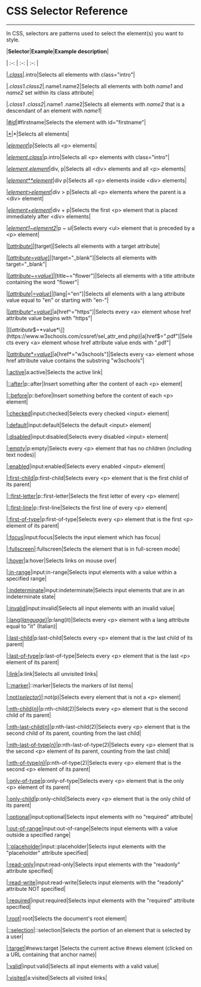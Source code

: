 # CSS Selector Reference

---

In CSS, selectors are patterns used to select the element(s) you want to style.

|**Selector**|**Example**|**Example description**|

| :-: | :-: | :-: |

|[.*class*](https://www.w3schools.com/cssref/sel_class.php)|.intro|Selects all elements with class="intro"|

|*.class1.class2*|.name1.name2|Selects all elements with both *name1* and *name2* set within its class attribute|

|*.class1 .class2*|.name1 .name2|Selects all elements with *name2* that is a descendant of an element with *name1*|

|[#*id*](https://www.w3schools.com/cssref/sel_id.php)|#firstname|Selects the element with id="firstname"|

|[*](https://www.w3schools.com/cssref/sel_all.php)|\*|Selects all elements|

|[*element*](https://www.w3schools.com/cssref/sel_element.php)|p|Selects all \<p> elements|

|[*element.class*](https://www.w3schools.com/cssref/sel_element_class.php)|p.intro|Selects all \<p> elements with class="intro"|

|[*element,element*](https://www.w3schools.com/cssref/sel_element_comma.php)|div, p|Selects all \<div> elements and all \<p> elements|

|[*element**element*](https://www.w3schools.com/cssref/sel_element_element.php)|div p|Selects all \<p> elements inside \<div> elements|

|[*element*&gt;*element*](https://www.w3schools.com/cssref/sel_element_gt.php)|div > p|Selects all \<p> elements where the parent is a \<div> element|

|[*element*+*element*](https://www.w3schools.com/cssref/sel_element_pluss.php)|div + p|Selects the first \<p> element that is placed immediately after \<div> elements|

|[*element1*~*element2*](https://www.w3schools.com/cssref/sel_gen_sibling.php)|p ~ ul|Selects every \<ul> element that is preceded by a \<p> element|

|[\[*attribute*\]](https://www.w3schools.com/cssref/sel_attribute.php)|[target]|Selects all elements with a target attribute|

|[\[*attribute*=*value*\]](https://www.w3schools.com/cssref/sel_attribute_value.php)|[target="\_blank"]|Selects all elements with target="\_blank"|

|[\[*attribute*~=*value*\]](https://www.w3schools.com/cssref/sel_attribute_value_contains.php)|[title~="flower"]|Selects all elements with a title attribute containing the word "flower"|

|[\[*attribute*\|=*value*\]](https://www.w3schools.com/cssref/sel_attribute_value_lang.php)|[lang\|="en"]|Selects all elements with a lang attribute value equal to "en" or starting with "en-"|

|[\[*attribute*^=*value*\]](https://www.w3schools.com/cssref/sel_attr_begin.php)|a[href^="https"]|Selects every \<a> element whose href attribute value begins with "https"|

|[\[*attribute*$=*value*\]](https://www.w3schools.com/cssref/sel_attr_end.php)|a[href$=".pdf"]|Selects every \<a> element whose href attribute value ends with ".pdf"|

|[\[*attribute**=*value*\]](https://www.w3schools.com/cssref/sel_attr_contain.php)|a[href\*="w3schools"]|Selects every \<a> element whose href attribute value contains the substring "w3schools"|

|[:active](https://www.w3schools.com/cssref/sel_active.php)|a:active|Selects the active link|

|[::after](https://www.w3schools.com/cssref/sel_after.php)|p::after|Insert something after the content of each \<p> element|

|[::before](https://www.w3schools.com/cssref/sel_before.php)|p::before|Insert something before the content of each \<p> element|

|[:checked](https://www.w3schools.com/cssref/sel_checked.php)|input:checked|Selects every checked \<input> element|

|[:default](https://www.w3schools.com/cssref/sel_default.php)|input:default|Selects the default \<input> element|

|[:disabled](https://www.w3schools.com/cssref/sel_disabled.php)|input:disabled|Selects every disabled \<input> element|

|[:empty](https://www.w3schools.com/cssref/sel_empty.php)|p:empty|Selects every \<p> element that has no children (including text nodes)|

|[:enabled](https://www.w3schools.com/cssref/sel_enabled.php)|input:enabled|Selects every enabled \<input> element|

|[:first-child](https://www.w3schools.com/cssref/sel_firstchild.php)|p:first-child|Selects every \<p> element that is the first child of its parent|

|[::first-letter](https://www.w3schools.com/cssref/sel_firstletter.php)|p::first-letter|Selects the first letter of every \<p> element|

|[::first-line](https://www.w3schools.com/cssref/sel_firstline.php)|p::first-line|Selects the first line of every \<p> element|

|[:first-of-type](https://www.w3schools.com/cssref/sel_first-of-type.php)|p:first-of-type|Selects every \<p> element that is the first \<p> element of its parent|

|[:focus](https://www.w3schools.com/cssref/sel_focus.php)|input:focus|Selects the input element which has focus|

|[:fullscreen](https://www.w3schools.com/cssref/sel_fullscreen.php)|:fullscreen|Selects the element that is in full-screen mode|

|[:hover](https://www.w3schools.com/cssref/sel_hover.php)|a:hover|Selects links on mouse over|

|[:in-range](https://www.w3schools.com/cssref/sel_in-range.php)|input:in-range|Selects input elements with a value within a specified range|

|[:indeterminate](https://www.w3schools.com/cssref/sel_indeterminate.php)|input:indeterminate|Selects input elements that are in an indeterminate state|

|[:invalid](https://www.w3schools.com/cssref/sel_invalid.php)|input:invalid|Selects all input elements with an invalid value|

|[:lang(*language*)](https://www.w3schools.com/cssref/sel_lang.php)|p:lang(it)|Selects every \<p> element with a lang attribute equal to "it" (Italian)|

|[:last-child](https://www.w3schools.com/cssref/sel_last-child.php)|p:last-child|Selects every \<p> element that is the last child of its parent|

|[:last-of-type](https://www.w3schools.com/cssref/sel_last-of-type.php)|p:last-of-type|Selects every \<p> element that is the last \<p> element of its parent|

|[:link](https://www.w3schools.com/cssref/sel_link.php)|a:link|Selects all unvisited links|

|[::marker](https://www.w3schools.com/cssref/sel_marker.php)|::marker|Selects the markers of list items|

|[:not(*selector*)](https://www.w3schools.com/cssref/sel_not.php)|:not(p)|Selects every element that is not a \<p> element|

|[:nth-child(*n*)](https://www.w3schools.com/cssref/sel_nth-child.php)|p:nth-child(2)|Selects every \<p> element that is the second child of its parent|

|[:nth-last-child(*n*)](https://www.w3schools.com/cssref/sel_nth-last-child.php)|p:nth-last-child(2)|Selects every \<p> element that is the second child of its parent, counting from the last child|

|[:nth-last-of-type(*n*)](https://www.w3schools.com/cssref/sel_nth-last-of-type.php)|p:nth-last-of-type(2)|Selects every \<p> element that is the second \<p> element of its parent, counting from the last child|

|[:nth-of-type(*n*)](https://www.w3schools.com/cssref/sel_nth-of-type.php)|p:nth-of-type(2)|Selects every \<p> element that is the second \<p> element of its parent|

|[:only-of-type](https://www.w3schools.com/cssref/sel_only-of-type.php)|p:only-of-type|Selects every \<p> element that is the only \<p> element of its parent|

|[:only-child](https://www.w3schools.com/cssref/sel_only-child.php)|p:only-child|Selects every \<p> element that is the only child of its parent|

|[:optional](https://www.w3schools.com/cssref/sel_optional.php)|input:optional|Selects input elements with no "required" attribute|

|[:out-of-range](https://www.w3schools.com/cssref/sel_out-of-range.php)|input:out-of-range|Selects input elements with a value outside a specified range|

|[::placeholder](https://www.w3schools.com/cssref/sel_placeholder.php)|input::placeholder|Selects input elements with the "placeholder" attribute specified|

|[:read-only](https://www.w3schools.com/cssref/sel_read-only.php)|input:read-only|Selects input elements with the "readonly" attribute specified|

|[:read-write](https://www.w3schools.com/cssref/sel_read-write.php)|input:read-write|Selects input elements with the "readonly" attribute NOT specified|

|[:required](https://www.w3schools.com/cssref/sel_required.php)|input:required|Selects input elements with the "required" attribute specified|

|[:root](https://www.w3schools.com/cssref/sel_root.php)|:root|Selects the document's root element|

|[::selection](https://www.w3schools.com/cssref/sel_selection.php)|::selection|Selects the portion of an element that is selected by a user|

|[:target](https://www.w3schools.com/cssref/sel_target.php)|#news:target |Selects the current active #news element (clicked on a URL containing that anchor name)|

|[:valid](https://www.w3schools.com/cssref/sel_valid.php)|input:valid|Selects all input elements with a valid value|

|[:visited](https://www.w3schools.com/cssref/sel_visited.php)|a:visited|Selects all visited links|
